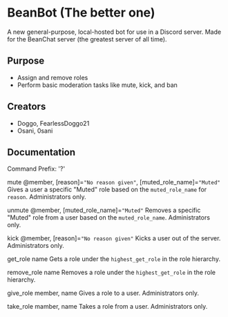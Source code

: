 # BeanBot (The better one)
A new general-purpose, local-hosted bot for use in a Discord server. 
Made for the BeanChat server (the greatest server of all time).

## Purpose
- Assign and remove roles
- Perform basic moderation tasks like mute, kick, and ban

## Creators
- Doggo, FearlessDoggo21
- Osani, 0sani

## Documentation
Command Prefix: '?'

mute @member, [reason]=`"No reason given"`, [muted_role_name]=`"Muted"`
Gives a user a specific "Muted" role based on the `muted_role_name` for `reason`. Administrators only. 

unmute @member, [muted_role_name]=`"Muted"`
Removes a specific "Muted" role from a user based on the `muted_role_name`. Administrators only.

kick @member, [reason]=`"No reason given"`
Kicks a user out of the server. Administrators only.

get_role name
Gets a role under the `highest_get_role` in the role hierarchy.

remove_role name
Removes a role under the `highest_get_role` in the role hierarchy.

give_role member, name
Gives a role to a user. Administrators only.

take_role mamber, name
Takes a role from a user. Administrators only.
